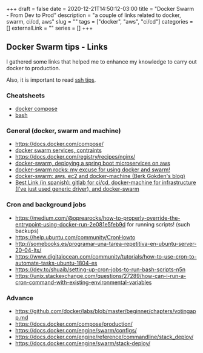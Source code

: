 +++ 
draft = false
date = 2020-12-21T14:50:12-03:00
title = "Docker Swarm - From Dev to Prod"
description = "a couple of links related to docker, swarm, ci/cd, aws"
slug = "" 
tags = ["docker", "aws", "ci/cd"]
categories = []
externalLink = ""
series = []
+++


## Docker Swarm tips - Links
I gathered some links that helped me to enhance my knowledge to carry out docker to production.

Also, it is important to read [ssh tips](/2020/11/ssh-some-tips/).


### Cheatsheets
- [docker compose](https://devhints.io/docker-compose)
- [bash](https://devhints.io/bash)

### General (docker, swarm and machine)
- https://docs.docker.com/compose/
- [docker swarm services, contraints](https://docs.docker.com/engine/reference/commandline/service_create/#specify-service-constraints---constraint)
- https://docs.docker.com/registry/recipes/nginx/
- [docker-swarm, deploying a spring boot microservices on aws](https://medium.com/swlh/docker-swarm-tutorial-deploying-spring-boot-microservices-to-multiple-aws-ec2-instances-f28488179d0a)
- [docker-swarm rocks: my excuse for using docker and swarm!](https://dockerswarm.rocks/)
- [docker-swarm: aws, ec2 and docker-machine (Berk Gokden's blog)](https://blog.berkgokden.com/creating-docker-engine-swarm-mode-cluster-in-amazon-ec2-with-docker-machine-docker-aws-8b46cf1e12a5)
- [Best Link (in spanish): gitlab for ci/cd, docker-machine for infrastructure (I've just used generic driver), and docker-swarm](https://medium.com/urbaner/despliegue-con-gitlab-ci-cd-y-docker-swarm-e5869d4d20f)


### Cron and background jobs
- https://medium.com/@oprearocks/how-to-properly-override-the-entrypoint-using-docker-run-2e081e5feb9d for running scripts! (such backups)
- https://help.ubuntu.com/community/CronHowto
- http://somebooks.es/programar-una-tarea-repetitiva-en-ubuntu-server-20-04-lts/ 
- https://www.digitalocean.com/community/tutorials/how-to-use-cron-to-automate-tasks-ubuntu-1804-es
- https://dev.to/shuaib/setting-up-cron-jobs-to-run-bash-scripts-n5n
- https://unix.stackexchange.com/questions/27289/how-can-i-run-a-cron-command-with-existing-environmental-variables


### Advance
- https://github.com/docker/labs/blob/master/beginner/chapters/votingapp.md
- https://docs.docker.com/compose/production/
- https://docs.docker.com/engine/swarm/configs/
- https://docs.docker.com/engine/reference/commandline/stack_deploy/
- https://docs.docker.com/engine/swarm/stack-deploy/ 
